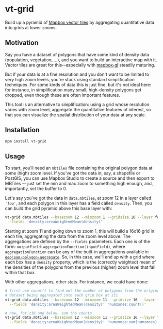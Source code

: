 # vt-grid
Build up a pyramid of [Mapbox vector
tiles](https://github.com/mapbox/vector-tile-spec) by aggregating quantitative
data into grids at lower zooms.

## Motivation

Say you have a dataset of polygons that have some kind of density data
(population, vegetation, ...), and you want to build an interactive map with
it.  Vector tiles are great for this--especially with
[mapbox-gl](https://github.com/mapbox/mapbox-gl-js) steadily maturing.

But if your data is at a fine resolution and you don't want to be limited to
very high zoom levels, you're stuck using standard simplification techniques.
For some kinds of data this is just fine, but it's not ideal here: for
instance, in simplification many small, high-density polygons get dropped, even
though these are often important features.

This tool is an alternative to simplification: using a grid whose resolution
varies with zoom level, aggregate the quantitative features of interest, so
that you can visualize the spatial distribution of your data at any scale.


## Installation

```sh
npm install vt-grid
```


## Usage

To start, you'll need an `mbtiles` file containing the original polygon data at
some (high) zoom level.  If you've got the data in, say, a shapefile or
PostGIS, you can use Mapbox Studio to create a source and then export to
MBTiles -- just set the min and max zoom to something high enough, and,
importantly, set the buffer to 0.

Let's say you've got the data in `data.mbtiles`, at zoom 12 in a layer called
`'foo'`, and each polygon in this layer has a field called `density`. Then, you
can build the grid pyramid above this base layer with:

```sh
vt-grid data.mbtiles --basezoom 12 --minzoom 1 --gridsize 16 --layer foo \
 --fields 'density:areaWeightedMean(density)'
```

Starting at zoom 11 and going down to zoom 1, this will build a 16x16 grid in
each tile, aggregating the data from the zoom level above.  The aggregations
are defined by the `--fields` parameters.  Each one is of the form:
`outputField:aggregationFunction(inputField)`, where `aggregationFunction` can
be any of the built-in aggregations available in
[`geojson-polygon-aggregate`](https://github.com/anandthakker/geojson-polygon-aggregate).
So, in this case, we'll end up with a grid where each box has a `density`
property, which is the (correctly weighted) mean of the densities of the
polygons from the previous (higher) zoom level that fall within that box.

With other aggregations, other stats.  For instance, we could have done:

```sh
# first use count() to find out the number of polygons from the original
# dataset being aggregated into each grid box at z11
vt-grid data.mbtiles --basezoom 12 --minzoom 11 --gridsize 16 --layer foo \
  --fields 'density:areaWeightedMean(density)' 'numzones:count()'

# now, for z10 and below, sum the counts
vt-grid data.mbtiles --basezoom 12 --minzoom 11 --gridsize 16 --layer foo \
  --fields 'density:areaWeightedMean(density)' 'numzones:sum(numzones)'
```

